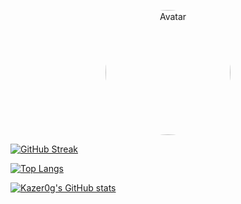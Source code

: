 <p align=center>
    <img width="200px" class="avatar" alt="Avatar"  src="https://avatars.githubusercontent.com/u/90910163?v=4" align="center" alt="GitHub Readme Stats" style="border-radius: 50%"/>

<p>

</p>



<!--
**Kazer0g/Kazer0g** is a ✨ _special_ ✨ repository because its `README.md` (this file) appears on your GitHub profile.

Here are some ideas to get you started:

- 🔭 I’m currently working on ...
- 🌱 I’m currently learning ...
- 👯 I’m looking to collaborate on ...
- 🤔 I’m looking for help with ...
- 💬 Ask me about ...
- 📫 How to reach me: ...
- 😄 Pronouns: ...
- ⚡ Fun fact: ...
-->

[![GitHub Streak](https://github-readme-streak-stats.herokuapp.com/?user=Kazer0g&icons=true&theme=radical)](https://git.io/streak-stats)

[![Top Langs](https://github-readme-stats.vercel.app/api/top-langs/?username=Kazer0g&langs_count=8&icons=true&hide=tex,html&theme=radical&layout=donut)](https://github.com/Kazer0g/github-readme-stats)

[![Kazer0g's GitHub stats](https://github-readme-stats.vercel.app/api/pin/?username=Kazer0g&repo=AYL_bot&icons=true&theme=radical)](https://github.com/Kazer0g/github-readme-stats)


